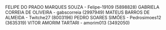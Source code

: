 FELIPE DO PRADO MARQUES SOUZA - Felipe-19109 (5898828)
GABRIELA CORREIA DE OLIVEIRA - gabscorreia (2997949)
MATEUS BARROS DE ALMEIDA - Twitche27 (8003196)
PEDRO SOARES SIMÕES - Pedrosimoes12 (3635319)
VITOR AMORIM TARTARI - amorim013 (3492050)
